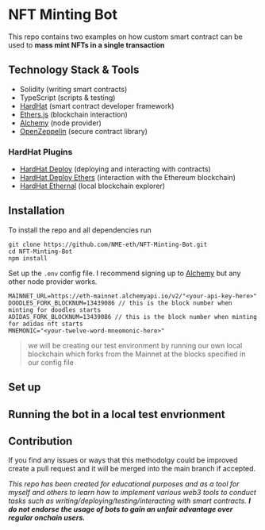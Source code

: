 # NFT Minting Bot
This repo contains two examples on how custom smart contract can be used to **mass mint NFTs in a single transaction**

## Technology Stack & Tools
- Solidity (writing smart contracts)
- TypeScript (scripts & testing)
- [HardHat](https://hardhat.org/getting-started/) (smart contract developer framework)
- [Ethers.js](https://docs.ethers.io/v5/getting-started/) (blockchain interaction)
- [Alchemy](https://docs.alchemy.com/cro/) (node provider)
- [OpenZeppelin](https://docs.openzeppelin.com/contracts/3.x/) (secure contract library)

### HardHat Plugins
- [HardHat Deploy](https://github.com/wighawag/hardhat-deploy#readme) (deploying and interacting with contracts)
- [HardHat Deploy Ethers](https://www.npmjs.com/package/hardhat-deploy-ether) (interaction with the Ethereum blockchain)
- [HardHat Ethernal](https://www.npmjs.com/package/hardhat-ethernal) (local blockchain explorer)

## Installation 
To install the repo and all dependencies run 
```
git clone https://github.com/NME-eth/NFT-Minting-Bot.git
cd NFT-Minting-Bot
npm install
```
Set up the `.env` config file. I recommend signing up to [Alchemy](https://docs.alchemy.com/cro/) but any other node provider works. 
```
MAINNET_URL=https://eth-mainnet.alchemyapi.io/v2/"<your-api-key-here>"
DOODLES_FORK_BLOCKNUM=13439086 // this is the block number when minting for doodles starts
ADIDAS_FORK_BLOCKNUM=13439086 // this is the block number when minting for adidas nft starts
MNEMONIC="<your-twelve-word-mneomonic-here>"
```
> we will be creating our test environment by running our own local blockchain which forks from the Mainnet at the blocks specified in our config file

## Set up

## Running the bot in a local test envrionment

## Contribution
If you find any issues or ways that this methodolgy could be improved create a pull request and it will be merged into the main branch if accepted.

*This repo has been created for educational purposes and as a tool for myself and others to learn how to implement various web3 tools to conduct tasks such as writing/deploying/testing/interacting with smart contracts. **I do not endorse the usage of bots to gain an unfair advantage over regular onchain users.***
